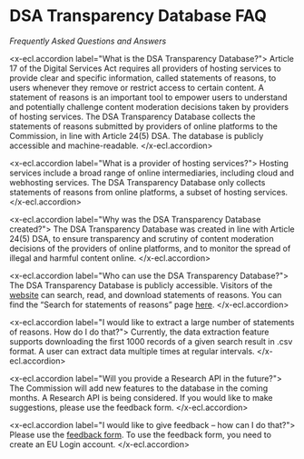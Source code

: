 # DSA Transparency Database FAQ

_Frequently Asked Questions and Answers_

<x-ecl.accordion label="What is the DSA Transparency Database?">
Article 17 of the Digital Services Act requires all providers of hosting services to provide clear and specific 
information, called statements of reasons, to users whenever they remove or restrict access to certain content. A 
statement of reasons is an important tool to empower users to understand and potentially challenge content 
moderation decisions taken by providers of hosting services. The DSA Transparency Database collects the statements 
of reasons submitted by providers of online platforms to the Commission, in line with Article 24(5) DSA. The 
database is publicly accessible and machine-readable.
</x-ecl.accordion>

<x-ecl.accordion label="What is a provider of hosting services?">
Hosting services include a broad range of online intermediaries, including cloud and webhosting services. The DSA 
Transparency Database only collects statements of reasons from online platforms, a subset of hosting services.
</x-ecl.accordion>

<x-ecl.accordion label="Why was the DSA Transparency Database created?">
The DSA Transparency Database was created in line with Article 24(5) DSA, to ensure transparency and scrutiny of 
content moderation decisions of the providers of online platforms, and to monitor the spread of illegal and harmful 
content online.
</x-ecl.accordion>

<x-ecl.accordion label="Who can use the DSA Transparency Database?">
The DSA Transparency Database is publicly accessible. Visitors of the <a href="{{route('home')}}">website</a> 
can search, read, and download statements of reasons. You can find the “Search for statements of reasons” 
page <a href="{{route('statement.index')}}">here</a>.
</x-ecl.accordion>

<x-ecl.accordion label="I would like to extract a large number of statements of reasons. How do I do that?">
Currently, the data extraction feature supports downloading the first 1000 records of a given search result 
in .csv format. A user can extract data multiple times at regular intervals.
</x-ecl.accordion>

<x-ecl.accordion label="Will you provide a Research API in the future?">
The Commission will add new features to the database in the coming months. A Research API is being considered. If 
you would like to make suggestions, please use the feedback form.
</x-ecl.accordion>

<x-ecl.accordion label="I would like to give feedback – how can I do that?">
Please use the <a href="{{route('feedback.index')}}">feedback form</a>. To use the feedback form, you need to 
create an EU Login account.
</x-ecl.accordion>

